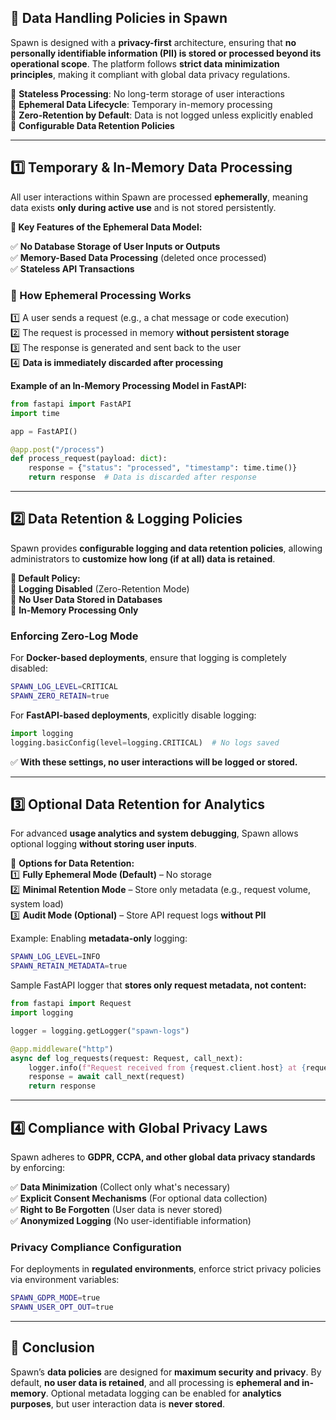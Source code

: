 ## **📜 Data Handling Policies in Spawn**

Spawn is designed with a **privacy-first** architecture, ensuring that **no personally identifiable information (PII) is stored or processed beyond its operational scope**. The platform follows **strict data minimization principles**, making it compliant with global data privacy regulations.

🔹 **Stateless Processing**: No long-term storage of user interactions  
🔹 **Ephemeral Data Lifecycle**: Temporary in-memory processing  
🔹 **Zero-Retention by Default**: Data is not logged unless explicitly enabled  
🔹 **Configurable Data Retention Policies**

---

## **1️⃣ Temporary & In-Memory Data Processing**

All user interactions within Spawn are processed **ephemerally**, meaning data exists **only during active use** and is not stored persistently.

**🔹 Key Features of the Ephemeral Data Model:**

✅ **No Database Storage of User Inputs or Outputs**  
✅ **Memory-Based Data Processing** (deleted once processed)  
✅ **Stateless API Transactions**

### **🔹 How Ephemeral Processing Works**

1️⃣ A user sends a request (e.g., a chat message or code execution)  
2️⃣ The request is processed in memory **without persistent storage**  
3️⃣ The response is generated and sent back to the user  
4️⃣ **Data is immediately discarded after processing**

**Example of an In-Memory Processing Model in FastAPI:**

```python
from fastapi import FastAPI
import time

app = FastAPI()

@app.post("/process")
def process_request(payload: dict):
    response = {"status": "processed", "timestamp": time.time()}
    return response  # Data is discarded after response
```

---

## **2️⃣ Data Retention & Logging Policies**

Spawn provides **configurable logging and data retention policies**, allowing administrators to **customize how long (if at all) data is retained**.

**🔹 Default Policy:**  
🔻 **Logging Disabled** (Zero-Retention Mode)  
🔻 **No User Data Stored in Databases**  
🔻 **In-Memory Processing Only**

### **Enforcing Zero-Log Mode**

For **Docker-based deployments**, ensure that logging is completely disabled:

```sh
SPAWN_LOG_LEVEL=CRITICAL
SPAWN_ZERO_RETAIN=true
```

For **FastAPI-based deployments**, explicitly disable logging:

```python
import logging
logging.basicConfig(level=logging.CRITICAL)  # No logs saved
```

✅ **With these settings, no user interactions will be logged or stored.**

---

## **3️⃣ Optional Data Retention for Analytics**

For advanced **usage analytics and system debugging**, Spawn allows optional logging **without storing user inputs**.

🔹 **Options for Data Retention:**  
1️⃣ **Fully Ephemeral Mode (Default)** – No storage  
2️⃣ **Minimal Retention Mode** – Store only metadata (e.g., request volume, system load)  
3️⃣ **Audit Mode (Optional)** – Store API request logs **without PII**

Example: Enabling **metadata-only** logging:

```sh
SPAWN_LOG_LEVEL=INFO
SPAWN_RETAIN_METADATA=true
```

Sample FastAPI logger that **stores only request metadata, not content:**

```python
from fastapi import Request
import logging

logger = logging.getLogger("spawn-logs")

@app.middleware("http")
async def log_requests(request: Request, call_next):
    logger.info(f"Request received from {request.client.host} at {request.url}")
    response = await call_next(request)
    return response
```

---

## **4️⃣ Compliance with Global Privacy Laws**

Spawn adheres to **GDPR, CCPA, and other global data privacy standards** by enforcing:

✅ **Data Minimization** (Collect only what's necessary)  
✅ **Explicit Consent Mechanisms** (For optional data collection)  
✅ **Right to Be Forgotten** (User data is never stored)  
✅ **Anonymized Logging** (No user-identifiable information)

### **Privacy Compliance Configuration**

For deployments in **regulated environments**, enforce strict privacy policies via environment variables:

```sh
SPAWN_GDPR_MODE=true
SPAWN_USER_OPT_OUT=true
```

---

## **🔐 Conclusion**

Spawn’s **data policies** are designed for **maximum security and privacy**. By default, **no user data is retained**, and all processing is **ephemeral and in-memory**. Optional metadata logging can be enabled for **analytics purposes**, but user interaction data is **never stored**.
